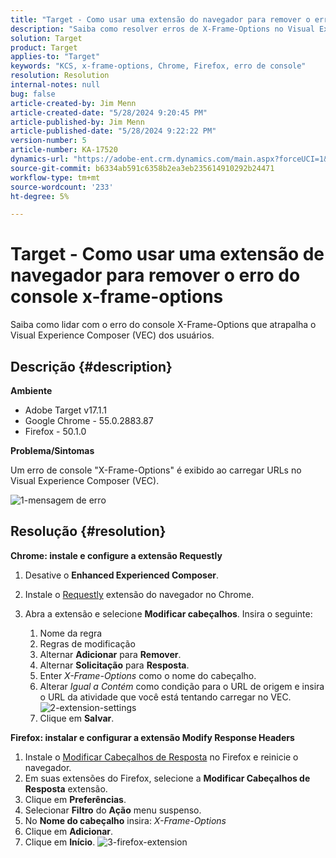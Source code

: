 ```yaml
---
title: "Target - Como usar uma extensão do navegador para remover o erro do console x-frame-options"
description: "Saiba como resolver erros de X-Frame-Options no Visual Experience Composer (VEC), garantindo um carregamento de URL sem problemas para uma integração de conteúdo contínua."
solution: Target
product: Target
applies-to: "Target"
keywords: "KCS, x-frame-options, Chrome, Firefox, erro de console"
resolution: Resolution
internal-notes: null
bug: false
article-created-by: Jim Menn
article-created-date: "5/28/2024 9:20:45 PM"
article-published-by: Jim Menn
article-published-date: "5/28/2024 9:22:22 PM"
version-number: 5
article-number: KA-17520
dynamics-url: "https://adobe-ent.crm.dynamics.com/main.aspx?forceUCI=1&pagetype=entityrecord&etn=knowledgearticle&id=8ff37e24-381d-ef11-840b-6045bd006268"
source-git-commit: b6334ab591c6358b2ea3eb235614910292b24471
workflow-type: tm+mt
source-wordcount: '233'
ht-degree: 5%

---
```


# Target - Como usar uma extensão de navegador para remover o erro do console x-frame-options


Saiba como lidar com o erro do console X-Frame-Options que atrapalha o Visual Experience Composer (VEC) dos usuários.

## Descrição {#description}


<b>Ambiente</b>

- Adobe Target v17.1.1
- Google Chrome - 55.0.2883.87
- Firefox - 50.1.0


<b>Problema/Sintomas</b>

Um erro de console &quot;X-Frame-Options&quot; é exibido ao carregar URLs no Visual Experience Composer (VEC).

![1-mensagem de erro](https://helpx.adobe.com/content/dam/help/en/target/kb/how-to-use-a-browser-extension-to-remove-x-frame-options-console/jcr%3acontent/main-pars/image/1-errormessage.jpg "1-mensagem de erro")


## Resolução {#resolution}


<b>Chrome: instale e configure a extensão Requestly</b>

1. Desative o <b>Enhanced Experienced Composer</b>.
2. Instale o [Requestly](https://chrome.google.com/webstore/detail/requestly/mdnleldcmiljblolnjhpnblkcekpdkpa?hl=en) extensão do navegador no Chrome.
3. Abra a extensão e selecione <b>Modificar cabeçalhos</b>. Insira o seguinte:

   1. Nome da regra
   2. Regras de modificação
   3. Alternar <b>Adicionar</b> para <b>Remover</b>.
   4. Alternar <b>Solicitação</b> para <b>Resposta</b>.
   5. Enter *X-Frame-Options* como o nome do cabeçalho.
   6. Alterar *Igual a Contém* como condição para o URL de origem e insira o URL da atividade que você está tentando carregar no VEC.
      ![2-extension-settings](https://helpx.adobe.com/content/dam/help/en/target/kb/how-to-use-a-browser-extension-to-remove-x-frame-options-console/jcr%3acontent/main-pars/procedure/proc_par/step_2/step_par/image/2-extension-settings.png "2-extension-settings")
   7. Clique em <b>Salvar</b>.


<b>Firefox: instalar e configurar a extensão Modify Response Headers</b>

1. Instale o [Modificar Cabeçalhos de Resposta](https://modheader.com) no Firefox e reinicie o navegador.
2. Em suas extensões do Firefox, selecione a <b>Modificar Cabeçalhos de Resposta</b> extensão.
3. Clique em <b>Preferências</b>.
4. Selecionar <b>Filtro</b> do <b>Ação</b> menu suspenso.
5. No <b>Nome do cabeçalho</b> insira: *X-Frame-Options*
6. Clique em <b>Adicionar</b>.
7. Clique em <b>Início</b>.
   ![3-firefox-extension](https://helpx.adobe.com/content/dam/help/en/target/kb/how-to-use-a-browser-extension-to-remove-x-frame-options-console/jcr%3acontent/main-pars/procedure_1532616470/proc_par/step_1817832849/step_par/image/3-firefox-extension.png "3-firefox-extension")

